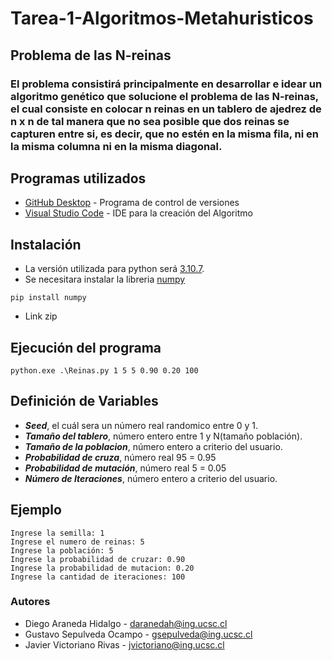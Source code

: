 # Tarea-1-Algoritmos-Metahuristicos
## Problema de las N-reinas
### El problema consistirá principalmente en desarrollar e idear un algoritmo genético que solucione el problema de las N-reinas, el cual consiste en colocar n reinas en un tablero de ajedrez de n x n de tal manera que no sea posible que dos reinas se capturen entre si, es decir, que no estén en la misma fila, ni en la misma columna ni en la misma diagonal.

## Programas utilizados 

* [GitHub Desktop](https://desktop.github.com/) - Programa de control de versiones
* [Visual Studio Code](https://visualstudio.microsoft.com/es/) - IDE para la creación del Algoritmo

## Instalación
* La versión utilizada para python será [3.10.7](https://www.python.org/downloads/).
* Se necesitara instalar la libreria [numpy](https://numpy.org/)
 ```
 pip install numpy
 ```
 * Link zip

## Ejecución del programa
 ```
 python.exe .\Reinas.py 1 5 5 0.90 0.20 100
 ```

## Definición de Variables
* ***Seed***, el cuál sera un número real randomico entre 0 y 1.
* ***Tamaño del tablero***, número entero entre 1 y N(tamaño población).
* ***Tamaño de la poblacion***, número entero a criterio del usuario.
* ***Probabilidad de cruza***, número real 95 = 0.95
* ***Probabilidad de mutación***,  número real 5 = 0.05
* ***Número de Iteraciones***, número entero a criterio del usuario.

## Ejemplo
```
Ingrese la semilla: 1
Ingrese el numero de reinas: 5
Ingrese la población: 5
Ingrese la probabilidad de cruzar: 0.90
Ingrese la probabilidad de mutacion: 0.20
Ingrese la cantidad de iteraciones: 100
```

### Autores
* Diego Araneda Hidalgo - daranedah@ing.ucsc.cl
* Gustavo Sepulveda Ocampo - gsepulveda@ing.ucsc.cl
* Javier Victoriano Rivas - jvictoriano@ing.ucsc.cl

